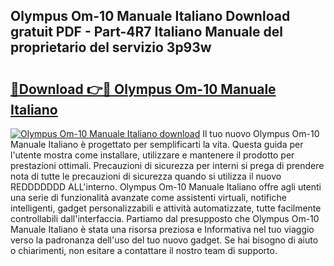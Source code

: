 ## Olympus Om-10 Manuale Italiano Download gratuit PDF - Part-4R7 Italiano Manuale del proprietario del servizio 3p93w

# <h2><a href="http://dfefg7.blite.top/?on=Olympus+Om-10+Manuale+Italiano">🔗Download 👉🔴 Olympus Om-10 Manuale Italiano</a></h2>

[![Olympus Om-10 Manuale Italiano download](https://i.imgur.com/lujVjoI.png)](http://dfefg7.blite.top/?on=Olympus+Om-10+Manuale+Italiano)
Il tuo nuovo Olympus Om-10 Manuale Italiano è progettato per semplificarti la vita. Questa guida per l'utente mostra come installare, utilizzare e mantenere il prodotto per prestazioni ottimali. Precauzioni di sicurezza per interni si prega di prendere nota di tutte le precauzioni di sicurezza quando si utilizza il nuovo REDDDDDDD ALL'interno. Olympus Om-10 Manuale Italiano offre agli utenti una serie di funzionalità avanzate come assistenti virtuali, notifiche intelligenti, gadget personalizzabili e attività automatizzate, tutte facilmente controllabili dall'interfaccia. Partiamo dal presupposto che Olympus Om-10 Manuale Italiano è stata una risorsa preziosa e Informativa nel tuo viaggio verso la padronanza dell'uso del tuo nuovo gadget. Se hai bisogno di aiuto o chiarimenti, non esitare a contattare il nostro team di supporto.
